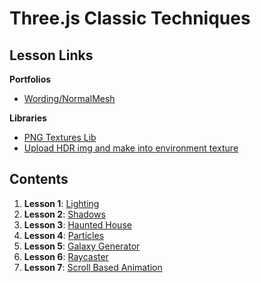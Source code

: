 # Three.js Classic Techniques

## Lesson Links

**Portfolios**

- [Wording/NormalMesh](https://www.ilithya.rocks/)

**Libraries**

- [PNG Textures Lib](https://github.com/nidorx/matcaps)
- [Upload HDR img and make into environment texture](https://hdrihaven.com/)

## Contents

1. **Lesson 1**: [Lighting](ex1/readme.md)
2. **Lesson 2**: [Shadows](ex2/readme.md)
3. **Lesson 3**: [Haunted House](ex3/readme.md)
4. **Lesson 4**: [Particles](ex4/readme.md)
5. **Lesson 5**: [Galaxy Generator](ex5/readme.md)
6. **Lesson 6**: [Raycaster](ex6/readme.md)
7. **Lesson 7**: [Scroll Based Animation](ex7/readme.md)

